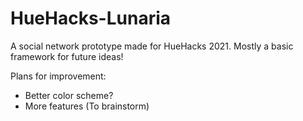 # HueHacks-Lunaria

A social network prototype made for HueHacks 2021. Mostly a basic framework for future ideas!

Plans for improvement:
- Better color scheme?
- More features (To brainstorm)